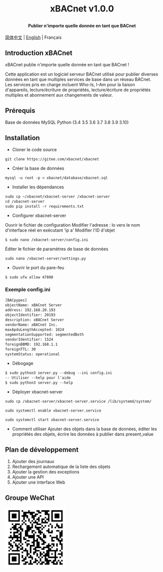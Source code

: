 <h1 align="center" style="margin: 30px 0 30px; font-weight: bold;">xBACnet v1.0.0</h1>
<h4 align="center">Publier n'importe quelle donnée en tant que BACnet</h4>

[简体中文](./README_CN.md) | [English](./README.md) | Français

## Introduction xBACnet

xBACnet publie n'importe quelle donnée en tant que BACnet !

Cette application est un logiciel serveur BACnet utilisé pour publier diverses données en tant que multiples services de base dans un réseau BACnet.
Les services pris en charge incluent Who-Is, I-Am pour la liaison d'appareils, lecture/écriture de propriétés, lecture/écriture de propriétés multiples et abonnement aux changements de valeur.


## Prérequis
Base de données MySQL
Python (3.4 3.5 3.6 3.7 3.8 3.9 3.10)


## Installation

* Cloner le code source
```
git clone https://gitee.com/xbacnet/xbacnet
```
* Créer la base de données
```
mysql -u root -p < xbacnet/database/xbacnet.sql
```
* Installer les dépendances
```
sudo cp ~/xbacnet/xbacnet-server /xbacnet-server
cd /xbacnet-server
sudo pip install -r requirements.txt
```

* Configurer xbacnet-server

Ouvrir le fichier de configuration
Modifier l'adresse : lo vers le nom d'interface réel en exécutant 'ip a'
Modifier l'ID d'objet
```
$ sudo nano /xbacnet-server/config.ini
```

Éditer le fichier de paramètres de base de données
```
sudo nano /xbacnet-server/settings.py
```

* Ouvrir le port du pare-feu
```
$ sudo ufw allow 47808
```


### Exemple config.ini
```
[BACpypes]
objectName: xBACnet Server
address: 192.168.20.193
objectIdentifier: 20193
description: xBACnet Server
vendorName: xBACnet Inc.
maxApduLengthAccepted: 1024
segmentationSupported: segmentedBoth
vendorIdentifier: 1524
foreignBBMD: 192.168.1.1
foreignTTL: 30
systemStatus: operational
```


* Débogage
```
$ sudo python3 server.py --debug --ini config.ini
-- Utiliser --help pour l'aide
$ sudo python3 server.py --help
```

* Déployer xbacnet-server
```
sudo cp /xbacnet-server/xbacnet-server.service /lib/systemd/system/
```

```
sudo systemctl enable xbacnet-server.service
```

```
sudo systemctl start xbacnet-server.service
```

* Comment utiliser
Ajouter des objets dans la base de données, éditer les propriétés des objets, écrire les données à publier dans present_value

## Plan de développement

1. Ajouter des journaux
2. Rechargement automatique de la liste des objets
3. Ajouter la gestion des exceptions
4. Ajouter une API
5. Ajouter une interface Web

## Groupe WeChat

![WeChat Group](qr_code_wechat_group.png)
